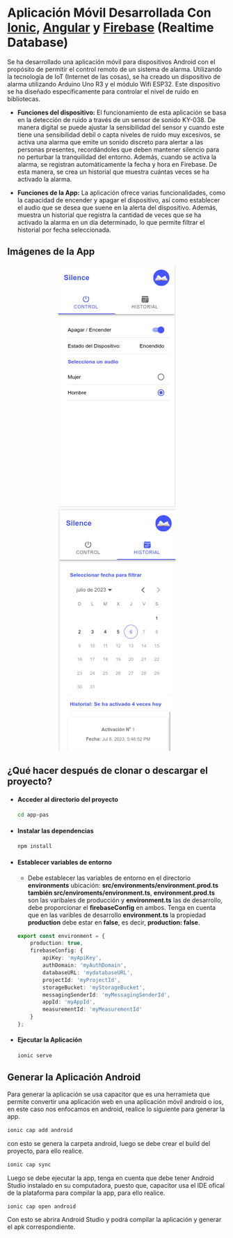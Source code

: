 # Aplicación Móvil Desarrollada Con [Ionic](https://ionicframework.com/docs), [Angular](https://angular.io/docs) y [Firebase](https://firebase.google.com/?hl=es) (Realtime Database)

Se ha desarrollado una aplicación móvil para dispositivos Android con el propósito de permitir el control remoto de un sistema de alarma. Utilizando la tecnología de IoT (Internet de las cosas), se ha creado un dispositivo de alarma utilizando Arduino Uno R3 y el módulo Wifi ESP32. Este dispositivo se ha diseñado específicamente para controlar el nivel de ruido en bibliotecas.

* **Funciones del dispositivo:**
El funcionamiento de esta aplicación se basa en la detección de ruido a través de un sensor de sonido KY-038. De manera digital se puede ajustar la sensibilidad del sensor y cuando este tiene una sensibilidad debil o capta niveles de ruido muy excesivos, se activa una alarma que emite un sonido discreto para alertar a las personas presentes, recordándoles que deben mantener silencio para no perturbar la tranquilidad del entorno. Además, cuando se activa la alarma, se registran automáticamente la fecha y hora en Firebase. De esta manera, se crea un historial que muestra cuántas veces se ha activado la alarma.

* **Funciones de la App:**
La aplicación ofrece varias funcionalidades, como la capacidad de encender y apagar el dispositivo, así como establecer el audio que se desea que suene en la alerta del dispositivo. Además, muestra un historial que registra la cantidad de veces que se ha activado la alarma en un día determinado, lo que permite filtrar el historial por fecha seleccionada.

## Imágenes de la App

<div align="center" style="display grid; grid-template-column: repeat(1fr, 2);">
    <img src="img-readme/img-control.png" alt="img-control" />
    <img src="img-readme/img-historial.png" alt="img-hstorial" />
</div>

## ¿Qué hacer después de clonar o descargar el proyecto?

* #### Acceder al directorio del proyecto

    ```bash
    cd app-pas
    ```
* #### Instalar las dependencias

    ```bash
    npm install
    ```
    
* #### Establecer variables de entorno
    * Debe establecer las variables de entorno en el directorio **environments** ubicación: **src/environments/environment.prod.ts también src/enviroments/environment.ts**, **environment.prod.ts** son las varibales de producción y **environment.ts** las de desarrollo, debe proporcionar el **firebaseConfig** en ambos. Tenga en cuenta que en las varibles de desarrollo **environment.ts** la propiedad **production** debe estar en **false**, es decir, **production: false**.

    ```typescript
    export const environment = {
        production: true,
        firebaseConfig: {
            apiKey: 'myApiKey',
            authDomain: 'myAuthDomain',
            databaseURL: 'mydatabaseURL',
            projectId: 'myProjectId',
            storageBucket: 'myStorageBucket',
            messagingSenderId: 'myMessagingSenderId',
            appId: 'myAppId',
            measurementId: 'myMeasurementId'
        }
    };
    ```
    
* #### Ejecutar la Aplicación

    ```bash
    ionic serve
    ```
## Generar la Aplicación Android

Para generar la aplicación se usa capacitor que es una herramieta que permite convertir una aplicación web en una aplicación móvil android o ios, en este caso nos enfocamos en android, realice lo siguiente para generar la app.

```bash
ionic cap add android
```
con esto se genera la carpeta android, luego se debe crear el build del proyecto, para ello realice.

```bash
ionic cap sync
```
Luego se debe ejecutar la app, tenga en cuenta que debe tener Android Studio instalado en su computadora, puesto que, capacitor usa el IDE ofical de la plataforma para compilar la app, para ello realice.

```bash
ionic cap open android
```
Con esto se abrira Android Studio y podrá compilar la aplicación y generar el apk correspondiente.
